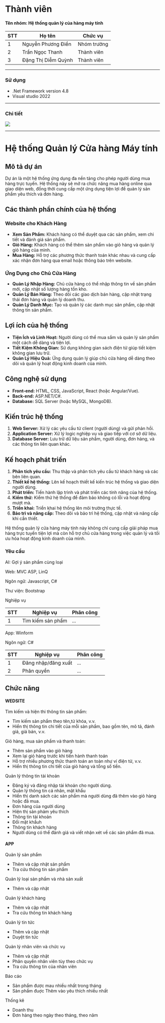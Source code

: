 # Thành viên
<h4>Tên nhóm:  Hệ thống quản lý của hàng máy tính </h4>

  
| STT | Họ tên | Chức vụ  |
|----------------|--------------------|--------------------|
|  1  |  Nguyễn Phương Điền  |   Nhóm trưởng  |
|  2  |  Trần Ngọc Thanh  |   Thành viên  |
|  3  |  Đặng Thị Diễm Quỳnh  |   Thành viên  |
-----------------------------------------------
### Sử dụng 
 - .Net Framework version 4.8
 - Visual studio 2022
-----------------------------------------------

### Chi tiết
<img src="https://i.imgur.com/FehXExF.jpg">

-----------------------------------------------
#  Hệ thống Quản lý Cửa hàng Máy tính

## Mô tả dự án
Dự án là một hệ thống ứng dụng đa nền tảng cho phép người dùng mua hàng trực tuyến. Hệ thống này sẽ mở ra chức năng mua hàng online qua giao diện web, đồng thời cung cấp một ứng dụng tiện lợi để quản lý sản phẩm yêu thích và đơn hàng.

## Các thành phần chính của hệ thống

### Website cho Khách Hàng
- **Xem Sản Phẩm:** Khách hàng có thể duyệt qua các sản phẩm, xem chi tiết và đánh giá sản phẩm.
- **Giỏ Hàng:** Khách hàng có thể thêm sản phẩm vào giỏ hàng và quản lý giỏ hàng của mình.
- **Mua Hàng:** Hỗ trợ các phương thức thanh toán khác nhau và cung cấp xác nhận đơn hàng qua email hoặc thông báo trên website.

### Ứng Dụng cho Chủ Cửa Hàng
- **Quản Lý Nhập Hàng:** Chủ cửa hàng có thể nhập thông tin về sản phẩm mới, cập nhật số lượng hàng tồn kho.
- **Quản Lý Bán Hàng:** Theo dõi các giao dịch bán hàng, cập nhật trạng thái đơn hàng và quản lý doanh thu.
- **Quản Lý Danh Mục:** Tạo và quản lý các danh mục sản phẩm, cập nhật thông tin sản phẩm.

## Lợi ích của hệ thống
- **Tiện Ích và Linh Hoạt:** Người dùng có thể mua sắm và quản lý sản phẩm một cách dễ dàng và tiện lợi.
- **Tiết Kiệm Không Gian:** Sử dụng không gian sách điện tử giúp tiết kiệm không gian lưu trữ.
- **Quản Lý Hiệu Quả:** Ứng dụng quản lý giúp chủ cửa hàng dễ dàng theo dõi và quản lý hoạt động kinh doanh của mình.

## Công nghệ sử dụng
- **Front-end:** HTML, CSS, JavaScript, React (hoặc Angular/Vue).
- **Back-end:** ASP.NET/C#.
- **Database:** SQL Server (hoặc MySQL, MongoDB).


## Kiến trúc hệ thống
1. **Web Server:** Xử lý các yêu cầu từ client (người dùng) và gửi phản hồi.
2. **Application Server:** Xử lý logic nghiệp vụ và giao tiếp với cơ sở dữ liệu.
3. **Database Server:** Lưu trữ dữ liệu sản phẩm, người dùng, đơn hàng, và các thông tin liên quan khác.

## Kế hoạch phát triển
1. **Phân tích yêu cầu:** Thu thập và phân tích yêu cầu từ khách hàng và các bên liên quan.
2. **Thiết kế hệ thống:** Lên kế hoạch thiết kế kiến trúc hệ thống và giao diện người dùng.
3. **Phát triển:** Tiến hành lập trình và phát triển các tính năng của hệ thống.
4. **Kiểm thử:** Kiểm thử hệ thống để đảm bảo không có lỗi và hoạt động mượt mà.
5. **Triển khai:** Triển khai hệ thống lên môi trường thực tế.
6. **Bảo trì và nâng cấp:** Theo dõi và bảo trì hệ thống, cập nhật và nâng cấp khi cần thiết.

Hệ thống quản lý cửa hàng máy tính này không chỉ cung cấp giải pháp mua hàng trực tuyến tiện lợi mà còn hỗ trợ chủ cửa hàng trong việc quản lý và tối ưu hóa hoạt động kinh doanh của mình.

### Yêu cầu 
<p>AI: Gợi ý sản phẩm cùng loại</p>
<p>Web: MVC ASP, LinQ</p>
<p>Ngôn ngữ: Javascript, C# </p>
<p>Thư viện: Bootstrap</p>

<p>Nghiệp vụ</p>

| STT | Nghiệp vụ | Phân công  |
|----------------|--------------------|--------------------|
|  1  |  Tìm kiếm sản phẩm |   ...  |



<p>App: Winform </p>
<p>Ngôn ngữ: C# </p>

| STT | Nghiệp vụ | Phân công  |
|----------------|--------------------|--------------------|
|  1  |  Đăng nhập/đăng xuất |   ...  |
|  2  | Phân quyền  |  ... |



## Chức năng
#### WEDSITE
<p>Tìm kiếm và hiện thi thông tin sản phẩm:</p>
<ul>
  <li>Tìm kiếm sản phẩm theo tên,từ khóa, v.v.</li>
  <li>Hiển thị thông tin chi tiết của mỗi sản phẩm, bao gồm tên, mô tả, đánh giá, giá bán, v.v.</li>
</ul>
<p>
  Giỏ hàng, mua sản phẩm và thanh toán:
</p>
<ul>
  <li>Thêm sản phẩm vào giỏ hàng </li>
  <li>Xem lại giỏ hàng trước khi tiến hành thanh toán</li>
   <li>Hỗ trợ nhiều phương thức thanh toán an toàn như ví điện tử, v.v.</li>
	<li>Hiển thị thông tin chi tiết của giỏ hàng và tổng số tiền.</li>
</ul>
<p>
 Quản lý thông tin tài khoản 
</p>
<ul>
<li>
    Đăng ký và đăng nhập tài khoản cho người dùng.
  </li>
  <li>Quản lý thông tin cá nhân, mật khẩu</li>
  <li>Hiển thị danh sách các sản phẩm mà người dùng đã thêm vào giỏ hàng hoặc đã mua.</li>
<li>Đơn hàng của người dùng</li>
<li>Hiện thị sản phảm yêu thích</li>
<li>Thông tin tài khoản</li>
 <li>Đổi mật khẩuh</li>
<li>Thông tin khách hàng</li>
<li>Người dùng có thể đánh giá và viết nhận xét về các sản phẩm đã mua.</li>
</ul>

#### APP

<p>
Quản lý sản phẩm
</p>
<ul>
<li>Thêm và cập nhật sản phẩm</li>
<li>Tra cứu thông tin sản phẩm</li>
</ul>
<p>
Quản lý loại sản phẩm và nhà sản xuất
</p>
<ul>
<li>Thêm và cập nhật </li>
</ul>
<p>
Quản lý khách hàng
</p>
<ul>
<li>Thêm và cập nhật </li>
<li>Tra cứu thông tin khách hàng</li>
</ul>
<p>
Quản lý tin tức
</p>
<ul>
<li>Thêm và cập nhật </li>
<li>Duyệt tin tức </li>
</ul>
<p>
Quản lý nhân viên và chức vụ
</p>
<ul>
<li>Thêm và cập nhật </li>
<li> Phân quyền nhân viên tùy theo chức vụ</li>
<li> Tra cứu thông tin của nhân viên </li></li>
</ul>
<p>
Báo cáo
</p>
<ul>
<li>Sản phẩm được mau nhiều nhất trong tháng </li>
<li> Sản phẩm đuợc Thêm vào yêu thích nhiều nhất</li></li>
</ul>
<p>
Thống kê</p>
<ul>
<li>Doanh thu </li>
<li> Đơn hàng theo ngày theo tháng, theo năm</li></li>
</ul>

